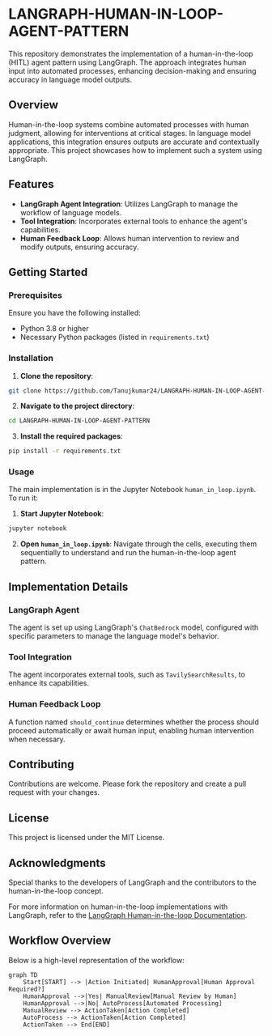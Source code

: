 
# LANGRAPH-HUMAN-IN-LOOP-AGENT-PATTERN

This repository demonstrates the implementation of a human-in-the-loop (HITL) agent pattern using LangGraph. 
The approach integrates human input into automated processes, enhancing decision-making and ensuring accuracy in language model outputs.

## Overview

Human-in-the-loop systems combine automated processes with human judgment, allowing for interventions at critical stages. 
In language model applications, this integration ensures outputs are accurate and contextually appropriate. 
This project showcases how to implement such a system using LangGraph.

## Features

- **LangGraph Agent Integration**: Utilizes LangGraph to manage the workflow of language models.
- **Tool Integration**: Incorporates external tools to enhance the agent's capabilities.
- **Human Feedback Loop**: Allows human intervention to review and modify outputs, ensuring accuracy.

## Getting Started

### Prerequisites

Ensure you have the following installed:

- Python 3.8 or higher
- Necessary Python packages (listed in `requirements.txt`)

### Installation

1. **Clone the repository**:

```bash
git clone https://github.com/Tanujkumar24/LANGRAPH-HUMAN-IN-LOOP-AGENT-PATTERN.git
```

2. **Navigate to the project directory**:

```bash
cd LANGRAPH-HUMAN-IN-LOOP-AGENT-PATTERN
```

3. **Install the required packages**:

```bash
pip install -r requirements.txt
```


### Usage

The main implementation is in the Jupyter Notebook `human_in_loop.ipynb`.
To run it:

1. **Start Jupyter Notebook**:

```bash
jupyter notebook
```

2. **Open `human_in_loop.ipynb`**: Navigate through the cells, executing them sequentially to understand and run the human-in-the-loop agent pattern.

## Implementation Details

### LangGraph Agent

The agent is set up using LangGraph's `ChatBedrock` model, configured with specific parameters to manage the language model's behavior.

### Tool Integration

The agent incorporates external tools, such as `TavilySearchResults`, to enhance its capabilities.

### Human Feedback Loop

A function named `should_continue` determines whether the process should proceed automatically or await human input, enabling human intervention when necessary.

## Contributing

Contributions are welcome. Please fork the repository and create a pull request with your changes.

## License

This project is licensed under the MIT License.

## Acknowledgments

Special thanks to the developers of LangGraph and the contributors to the human-in-the-loop concept.

For more information on human-in-the-loop implementations with LangGraph, refer to the [LangGraph Human-in-the-loop Documentation](https://langchain-ai.github.io/langgraph/concepts/human_in_the_loop/).

## Workflow Overview

Below is a high-level representation of the workflow:

```mermaid
graph TD
    Start[START] --> |Action Initiated| HumanApproval[Human Approval Required?]
    HumanApproval -->|Yes| ManualReview[Manual Review by Human]
    HumanApproval -->|No| AutoProcess[Automated Processing]
    ManualReview --> ActionTaken[Action Completed]
    AutoProcess --> ActionTaken[Action Completed]
    ActionTaken --> End[END]

